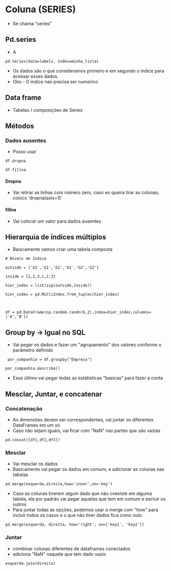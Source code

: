 # Coluna (SERIES)
- Se chama "series"

## Pd.series
- A
```
pd.Series(data=labels, index=minha_lista)
```
- Os dados são o que consideramos primeiro e em segundo o índice para acessar esses dados.
- Obs - O indice nao precisa ser numerico


## Data frame
- Tabelas / composições de Series

## Métodos
### Dados ausentes
- Posso usar 
```
df.dropna 

df.fillna
```
#### Dropna
- Vai retirar as linhas com número zero, caso eu queira tirar as colunas, coloco 'dropna(axis=1)'
#### fillna
- Vai colocar um valor para dados ausentes

## Hierarquia de índices múltiplos
- Baiscamente vamos criar uma tabela composta
```
# Níveis de Índice

outside = ['G1','G1','G1','G2','G2','G2']

inside = [1,2,3,1,2,3]

hier_index = list(zip(outside,inside))

hier_index = pd.MultiIndex.from_tuples(hier_index)



df = pd.DataFrame(np.random.randn(6,2),index=hier_index,columns=['A','B'])
```

## Group by -> Igual no SQL
- Vai pegar os dados e fazer um "agrupamento" dos valores conforme o parâmetro definido
```
 por_companhia = df.groupby("Empresa")

por_companhia.describe()
```
- Esse último vai pegar todas as estátisticas "basicas" para fazer a conta

## Mesclar, Juntar, e concatenar
### Concatenação 
- As dimensões devem ser correspondentes, vai juntar os diferentes DataFrames em um só
- Caso não sejam iguais, vai ficar com "NaN" nas partes que são vazias
```
pd.concat([df1,df2,df3])
```

### Mesclar
- Vai mesclar os dados
- Basicamente vai pegar os dados em comum, e adicionar as colunas nas tabelas
```
pd.merge(esquerda,direita,how='inner',on='key')
```
- Caso as colunas tiverem algum dado que não coexiste em alguma tabela, ela por padrão vai pegar aquelas que tem em comum e excluir os outros
- Para juntar todas as opções, podemos usar o merge com "how" para incluir todos os casos e o que não tiver dados fica como nulo
```
pd.merge(esquerda, direita, how='right', on=['key1', 'key2'])
```
### Juntar
- combinar colunas diferentes de dataframes conectados
- adiciona "NaN" naquele que tem dado vazio
```
esquerda.join(direita)
```


